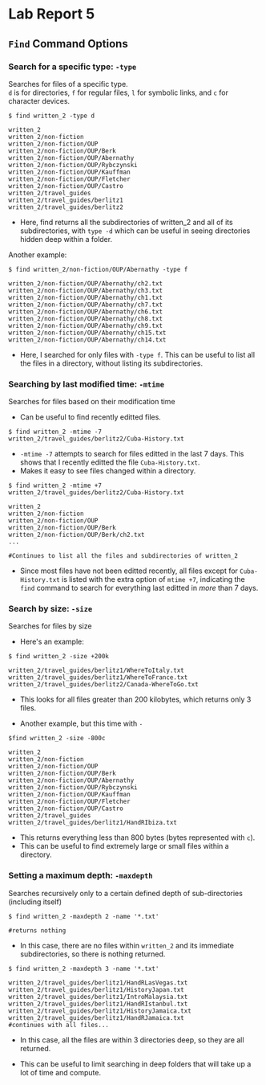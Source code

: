 # Lab Report 5
## **`Find` Command Options**

### **Search for a specific type: `-type`**
Searches for files of a specific type. \
`d` is for directories, `f` for regular files, `l` for symbolic links, and `c` for character devices.

```
$ find written_2 -type d

written_2
written_2/non-fiction
written_2/non-fiction/OUP
written_2/non-fiction/OUP/Berk
written_2/non-fiction/OUP/Abernathy
written_2/non-fiction/OUP/Rybczynski
written_2/non-fiction/OUP/Kauffman
written_2/non-fiction/OUP/Fletcher
written_2/non-fiction/OUP/Castro
written_2/travel_guides
written_2/travel_guides/berlitz1
written_2/travel_guides/berlitz2
```

- Here, find returns all the subdirectories of written_2 and all of its subdirectories, with `type -d` which can be useful in seeing directories hidden deep within a folder.

Another example: 

```
$ find written_2/non-fiction/OUP/Abernathy -type f 

written_2/non-fiction/OUP/Abernathy/ch2.txt
written_2/non-fiction/OUP/Abernathy/ch3.txt
written_2/non-fiction/OUP/Abernathy/ch1.txt
written_2/non-fiction/OUP/Abernathy/ch7.txt
written_2/non-fiction/OUP/Abernathy/ch6.txt
written_2/non-fiction/OUP/Abernathy/ch8.txt
written_2/non-fiction/OUP/Abernathy/ch9.txt
written_2/non-fiction/OUP/Abernathy/ch15.txt
written_2/non-fiction/OUP/Abernathy/ch14.txt

```

- Here, I searched for only files with `-type f`. This can be useful to list all the files in a directory, without listing its subdirectories. 

### **Searching by last modified time: `-mtime`**
Searches for files based on their modification time
- Can be useful to find recently editted files. 

```
$ find written_2 -mtime -7
written_2/travel_guides/berlitz2/Cuba-History.txt

```
- `-mtime -7` attempts to search for files editted in the last 7 days. This shows that I recently editted the file `Cuba-History.txt`.
- Makes it easy to see files changed within a directory.

```
$ find written_2 -mtime +7
written_2/travel_guides/berlitz2/Cuba-History.txt

written_2
written_2/non-fiction
written_2/non-fiction/OUP
written_2/non-fiction/OUP/Berk
written_2/non-fiction/OUP/Berk/ch2.txt
...

#Continues to list all the files and subdirectories of written_2
```

- Since most files have not been editted recently, all files except for `Cuba-History.txt` is listed with the extra option of `mtime +7`, indicating the `find` command to search for everything last editted in *more* than 7 days.

### **Search by size: `-size`**
Searches for files by size
- Here's an example:

```
$ find written_2 -size +200k

written_2/travel_guides/berlitz1/WhereToItaly.txt
written_2/travel_guides/berlitz1/WhereToFrance.txt
written_2/travel_guides/berlitz2/Canada-WhereToGo.txt
```

- This looks for all files greater than 200 kilobytes, which returns only 3 files. 

- Another example, but this time with `-`

```
$find written_2 -size -800c

written_2
written_2/non-fiction
written_2/non-fiction/OUP
written_2/non-fiction/OUP/Berk
written_2/non-fiction/OUP/Abernathy
written_2/non-fiction/OUP/Rybczynski
written_2/non-fiction/OUP/Kauffman
written_2/non-fiction/OUP/Fletcher
written_2/non-fiction/OUP/Castro
written_2/travel_guides
written_2/travel_guides/berlitz1/HandRIbiza.txt
```
- This returns everything less than 800 bytes (bytes represented with `c`). 
- This can be useful to find extremely large or small files within a directory.

### **Setting a maximum depth: `-maxdepth`**
Searches recursively only to a certain defined depth of sub-directories (including itself)

```
$ find written_2 -maxdepth 2 -name '*.txt'

#returns nothing
```

- In this case, there are no files within `written_2` and its immediate subdirectories, so there is nothing returned.

```
$ find written_2 -maxdepth 3 -name '*.txt'

written_2/travel_guides/berlitz1/HandRLasVegas.txt
written_2/travel_guides/berlitz1/HistoryJapan.txt
written_2/travel_guides/berlitz1/IntroMalaysia.txt
written_2/travel_guides/berlitz1/HandRIstanbul.txt
written_2/travel_guides/berlitz1/HistoryJamaica.txt
written_2/travel_guides/berlitz1/HandRJamaica.txt
#continues with all files...
```
- In this case, all the files are within 3 directories deep, so they are all returned.

- This can be useful to limit searching in deep folders that will take up a lot of time and compute.
